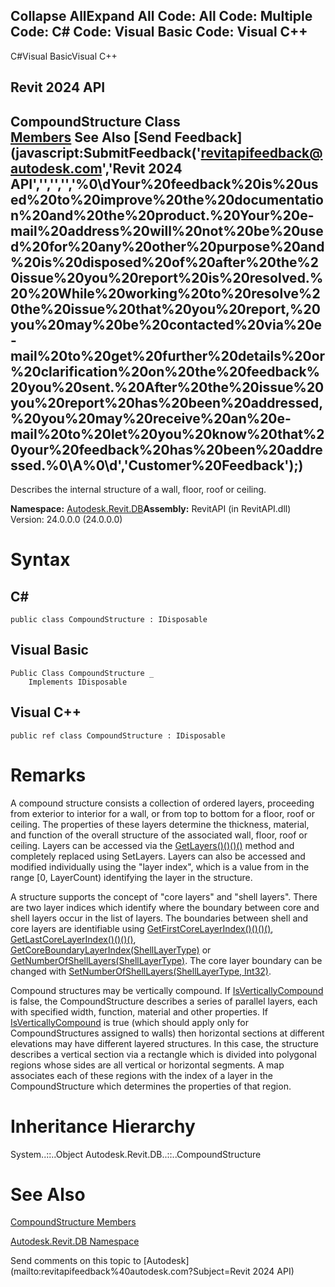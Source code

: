 ﻿

Collapse AllExpand All Code: All Code: Multiple Code: C# Code: Visual Basic Code: Visual C++   
---  
  
C#Visual BasicVisual C++

Revit 2024 API  
---  
CompoundStructure Class  
[Members](91f9b904-18cf-44eb-c4fe-66e9d038f156.md) See Also [Send Feedback](javascript:SubmitFeedback\('revitapifeedback@autodesk.com','Revit 2024 API','','','','%0\\dYour%20feedback%20is%20used%20to%20improve%20the%20documentation%20and%20the%20product.%20Your%20e-mail%20address%20will%20not%20be%20used%20for%20any%20other%20purpose%20and%20is%20disposed%20of%20after%20the%20issue%20you%20report%20is%20resolved.%20%20While%20working%20to%20resolve%20the%20issue%20that%20you%20report,%20you%20may%20be%20contacted%20via%20e-mail%20to%20get%20further%20details%20or%20clarification%20on%20the%20feedback%20you%20sent.%20After%20the%20issue%20you%20report%20has%20been%20addressed,%20you%20may%20receive%20an%20e-mail%20to%20let%20you%20know%20that%20your%20feedback%20has%20been%20addressed.%0\\A%0\\d','Customer%20Feedback'\);)  
---  
  
Describes the internal structure of a wall, floor, roof or ceiling. 

**Namespace:** [Autodesk.Revit.DB](87546ba7-461b-c646-cbb1-2cb8f5bff8b2.md)**Assembly:** RevitAPI (in RevitAPI.dll) Version: 24.0.0.0 (24.0.0.0)

# Syntax

C#  
---  
      
    
    public class CompoundStructure : IDisposable  
  
Visual Basic  
---  
      
    
    Public Class CompoundStructure _
    	Implements IDisposable  
  
Visual C++  
---  
      
    
    public ref class CompoundStructure : IDisposable  
  
# Remarks

A compound structure consists a collection of ordered layers, proceeding from exterior to interior for a wall, or from top to bottom for a floor, roof or ceiling. The properties of these layers determine the thickness, material, and function of the overall structure of the associated wall, floor, roof or ceiling. Layers can be accessed via the [GetLayers()()()()](105b59e9-9cea-1988-a5a7-cc9cde49145c.md) method and completely replaced using SetLayers. Layers can also be accessed and modified individually using the "layer index", which is a value from in the range [0, LayerCount) identifying the layer in the structure. 

A structure supports the concept of "core layers" and "shell layers". There are two layer indices which identify where the boundary between core and shell layers occur in the list of layers. The boundaries between shell and core layers are identifiable using [GetFirstCoreLayerIndex()()()()](db2884a9-bd2a-e7be-eb95-d8dd5e74ee59.md), [GetLastCoreLayerIndex()()()()](4e32008c-8d6a-5368-a4d9-4e3e103bce9d.md), [GetCoreBoundaryLayerIndex(ShellLayerType)](33a4b0ce-7694-bf4f-81a0-a8b66fa3cade.md) or [GetNumberOfShellLayers(ShellLayerType)](68e04211-03ea-f0c6-50d5-b38fee4e7536.md). The core layer boundary can be changed with [SetNumberOfShellLayers(ShellLayerType, Int32)](8b8ea4e3-e697-6176-92c0-dc2687723a71.md). 

Compound structures may be vertically compound. If [IsVerticallyCompound](cd352f22-8ca4-b3b6-f247-d9865a91bb6f.md) is false, the CompoundStructure describes a series of parallel layers, each with specified width, function, material and other properties. If [IsVerticallyCompound](cd352f22-8ca4-b3b6-f247-d9865a91bb6f.md) is true (which should apply only for CompoundStructures assigned to walls) then horizontal sections at different elevations may have different layered structures. In this case, the structure describes a vertical section via a rectangle which is divided into polygonal regions whose sides are all vertical or horizontal segments. A map associates each of these regions with the index of a layer in the CompoundStructure which determines the properties of that region.

# Inheritance Hierarchy

System..::..Object Autodesk.Revit.DB..::..CompoundStructure

# See Also

[CompoundStructure Members](91f9b904-18cf-44eb-c4fe-66e9d038f156.md)

[Autodesk.Revit.DB Namespace](87546ba7-461b-c646-cbb1-2cb8f5bff8b2.md)

Send comments on this topic to [Autodesk](mailto:revitapifeedback%40autodesk.com?Subject=Revit 2024 API)
